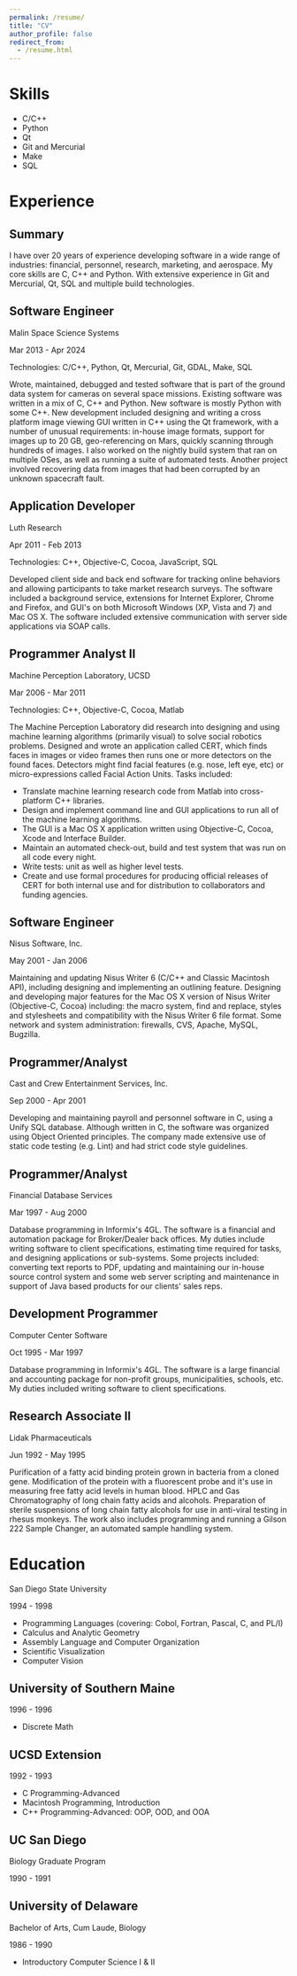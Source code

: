 ```yaml
---
permalink: /resume/
title: "CV"
author_profile: false
redirect_from: 
  - /resume.html
---
```



# Skills

* C/C++
* Python
* Qt
* Git and Mercurial
* Make
* SQL

# Experience

## Summary

I have over 20 years of experience developing software in a wide range of industries: financial, personnel, research, marketing, and aerospace. My core skills are C, C++ and Python. With extensive experience in Git and Mercurial, Qt, SQL and multiple build technologies.

## Software Engineer

Malin Space Science Systems

Mar 2013 - Apr 2024

Technologies: C/C++, Python, Qt, Mercurial, Git, GDAL, Make, SQL

Wrote, maintained, debugged and tested software that is part of the ground data system for cameras on several space missions. Existing software was written in a mix of C, C++ and Python. New software is mostly Python with some C++. New development included designing and writing a cross platform image viewing GUI written in C++ using the Qt framework, with a number of unusual requirements: in-house image formats, support for images up to 20 GB, geo-referencing on Mars, quickly scanning through hundreds of images. I also worked on the nightly build system that ran on multiple OSes, as well as running a suite of automated tests. Another project involved recovering data from images that had been corrupted by an unknown spacecraft fault.

## Application Developer

Luth Research

Apr 2011 - Feb 2013

Technologies: C++, Objective-C, Cocoa, JavaScript, SQL

Developed client side and back end software for tracking online behaviors and allowing participants to take market research surveys. The software included a background service, extensions for Internet Explorer, Chrome and Firefox, and GUI's on both Microsoft Windows (XP, Vista and 7) and Mac OS X. The software included extensive communication with server side applications via SOAP calls.

## Programmer Analyst II

Machine Perception Laboratory, UCSD

Mar 2006 - Mar 2011

Technologies: C++, Objective-C, Cocoa, Matlab

The Machine Perception Laboratory did research into designing and using machine learning algorithms (primarily visual) to solve social robotics problems. Designed and wrote an application called CERT, which finds faces in images or video frames then runs one or more detectors on the found faces. Detectors might find facial features (e.g. nose, left eye, etc) or micro-expressions called Facial Action Units.
Tasks included:
* Translate machine learning research code from Matlab into cross-platform C++ libraries.
* Design and implement command line and GUI applications to run all of the machine learning algorithms.
* The GUI is a Mac OS X application written using Objective-C, Cocoa, Xcode and Interface Builder.
* Maintain an automated check-out, build and test system that was run on all code every night.
* Write tests: unit as well as higher level tests.
* Create and use formal procedures for producing official releases of CERT for both internal use and for distribution to collaborators and funding agencies.

## Software Engineer

Nisus Software, Inc.

May 2001 - Jan 2006

Maintaining and updating Nisus Writer 6 (C/C++ and Classic Macintosh API), including designing and implementing an outlining feature. Designing and developing major features for the Mac OS X version of Nisus Writer (Objective-C, Cocoa) including: the macro system, find and replace, styles and stylesheets and compatibility with the Nisus Writer 6 file format. Some network and system administration: firewalls, CVS, Apache, MySQL, Bugzilla.

## Programmer/Analyst

Cast and Crew Entertainment Services, Inc.

Sep 2000 - Apr 2001

Developing and maintaining payroll and personnel software in C, using a Unify SQL database. Although written in C, the software was organized using Object Oriented principles. The company made extensive use of static code testing (e.g. Lint) and had strict code style guidelines.

## Programmer/Analyst

Financial Database Services

Mar 1997 - Aug 2000

Database programming in Informix's 4GL. The software is a financial and automation package for Broker/Dealer back offices. My duties include writing software to client specifications, estimating time required for tasks, and designing applications or sub-systems. Some projects included: converting text reports to PDF, updating and maintaining our in-house source control system and some web server scripting and maintenance in support of Java based products for our clients' sales reps.

## Development Programmer

Computer Center Software

Oct 1995 - Mar 1997

Database programming in Informix's 4GL. The software is a large financial and accounting package for non-profit groups, municipalities, schools, etc. My duties included writing software to client specifications.

## Research Associate II

Lidak Pharmaceuticals

Jun 1992 - May 1995

Purification of a fatty acid binding protein grown in bacteria from a cloned gene. Modification of the protein with a fluorescent probe and it's use in measuring free fatty acid levels in human blood. HPLC and Gas Chromatography of long chain fatty acids and alcohols. Preparation of sterile suspensions of long chain fatty alcohols for use in anti-viral testing in rhesus monkeys. The work also includes programming and running a Gilson 222 Sample Changer, an automated sample handling system.


# Education

San Diego State University

1994 - 1998

* Programming Languages (covering: Cobol, Fortran, Pascal, C, and PL/I)
* Calculus and Analytic Geometry
* Assembly Language and Computer Organization
* Scientific Visualization
* Computer Vision

## University of Southern Maine

1996 - 1996

* Discrete Math

## UCSD Extension

1992 - 1993

* C Programming-Advanced
* Macintosh Programming, Introduction
* C++ Programming-Advanced: OOP, OOD, and OOA

## UC San Diego

Biology Graduate Program

1990 - 1991

## University of Delaware

Bachelor of Arts, Cum Laude, Biology

1986 - 1990

* Introductory Computer Science I & II

